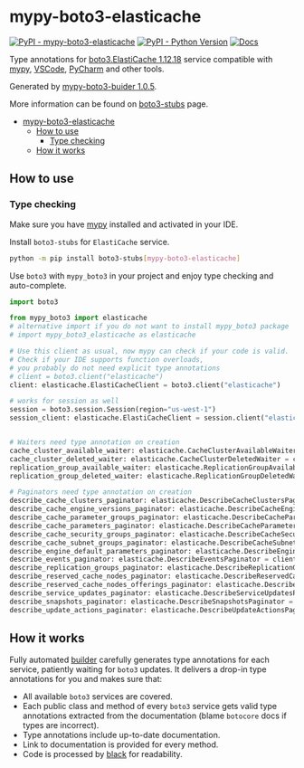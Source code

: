 # mypy-boto3-elasticache

[![PyPI - mypy-boto3-elasticache](https://img.shields.io/pypi/v/mypy-boto3-elasticache.svg?color=blue)](https://pypi.org/project/mypy-boto3-elasticache)
[![PyPI - Python Version](https://img.shields.io/pypi/pyversions/mypy-boto3-elasticache.svg?color=blue)](https://pypi.org/project/mypy-boto3-elasticache)
[![Docs](https://img.shields.io/readthedocs/mypy-boto3-builder.svg?color=blue)](https://mypy-boto3-builder.readthedocs.io/)

Type annotations for
[boto3.ElastiCache 1.12.18](https://boto3.amazonaws.com/v1/documentation/api/1.12.18/reference/services/elasticache.html#ElastiCache) service
compatible with [mypy](https://github.com/python/mypy), [VSCode](https://code.visualstudio.com/),
[PyCharm](https://www.jetbrains.com/pycharm/) and other tools.

Generated by [mypy-boto3-buider 1.0.5](https://github.com/vemel/mypy_boto3_builder).

More information can be found on [boto3-stubs](https://pypi.org/project/boto3-stubs/) page.

- [mypy-boto3-elasticache](#mypy-boto3-elasticache)
  - [How to use](#how-to-use)
    - [Type checking](#type-checking)
  - [How it works](#how-it-works)

## How to use

### Type checking

Make sure you have [mypy](https://github.com/python/mypy) installed and activated in your IDE.

Install `boto3-stubs` for `ElastiCache` service.

```bash
python -m pip install boto3-stubs[mypy-boto3-elasticache]
```

Use `boto3` with `mypy_boto3` in your project and enjoy type checking and auto-complete.

```python
import boto3

from mypy_boto3 import elasticache
# alternative import if you do not want to install mypy_boto3 package
# import mypy_boto3_elasticache as elasticache

# Use this client as usual, now mypy can check if your code is valid.
# Check if your IDE supports function overloads,
# you probably do not need explicit type annotations
# client = boto3.client("elasticache")
client: elasticache.ElastiCacheClient = boto3.client("elasticache")

# works for session as well
session = boto3.session.Session(region="us-west-1")
session_client: elasticache.ElastiCacheClient = session.client("elasticache")


# Waiters need type annotation on creation
cache_cluster_available_waiter: elasticache.CacheClusterAvailableWaiter = client.get_waiter("cache_cluster_available")
cache_cluster_deleted_waiter: elasticache.CacheClusterDeletedWaiter = client.get_waiter("cache_cluster_deleted")
replication_group_available_waiter: elasticache.ReplicationGroupAvailableWaiter = client.get_waiter("replication_group_available")
replication_group_deleted_waiter: elasticache.ReplicationGroupDeletedWaiter = client.get_waiter("replication_group_deleted")

# Paginators need type annotation on creation
describe_cache_clusters_paginator: elasticache.DescribeCacheClustersPaginator = client.get_paginator("describe_cache_clusters")
describe_cache_engine_versions_paginator: elasticache.DescribeCacheEngineVersionsPaginator = client.get_paginator("describe_cache_engine_versions")
describe_cache_parameter_groups_paginator: elasticache.DescribeCacheParameterGroupsPaginator = client.get_paginator("describe_cache_parameter_groups")
describe_cache_parameters_paginator: elasticache.DescribeCacheParametersPaginator = client.get_paginator("describe_cache_parameters")
describe_cache_security_groups_paginator: elasticache.DescribeCacheSecurityGroupsPaginator = client.get_paginator("describe_cache_security_groups")
describe_cache_subnet_groups_paginator: elasticache.DescribeCacheSubnetGroupsPaginator = client.get_paginator("describe_cache_subnet_groups")
describe_engine_default_parameters_paginator: elasticache.DescribeEngineDefaultParametersPaginator = client.get_paginator("describe_engine_default_parameters")
describe_events_paginator: elasticache.DescribeEventsPaginator = client.get_paginator("describe_events")
describe_replication_groups_paginator: elasticache.DescribeReplicationGroupsPaginator = client.get_paginator("describe_replication_groups")
describe_reserved_cache_nodes_paginator: elasticache.DescribeReservedCacheNodesPaginator = client.get_paginator("describe_reserved_cache_nodes")
describe_reserved_cache_nodes_offerings_paginator: elasticache.DescribeReservedCacheNodesOfferingsPaginator = client.get_paginator("describe_reserved_cache_nodes_offerings")
describe_service_updates_paginator: elasticache.DescribeServiceUpdatesPaginator = client.get_paginator("describe_service_updates")
describe_snapshots_paginator: elasticache.DescribeSnapshotsPaginator = client.get_paginator("describe_snapshots")
describe_update_actions_paginator: elasticache.DescribeUpdateActionsPaginator = client.get_paginator("describe_update_actions")
```

## How it works

Fully automated [builder](https://github.com/vemel/mypy_boto3_builder) carefully generates
type annotations for each service, patiently waiting for `boto3` updates. It delivers
a drop-in type annotations for you and makes sure that:

- All available `boto3` services are covered.
- Each public class and method of every `boto3` service gets valid type annotations
  extracted from the documentation (blame `botocore` docs if types are incorrect).
- Type annotations include up-to-date documentation.
- Link to documentation is provided for every method.
- Code is processed by [black](https://github.com/psf/black) for readability.